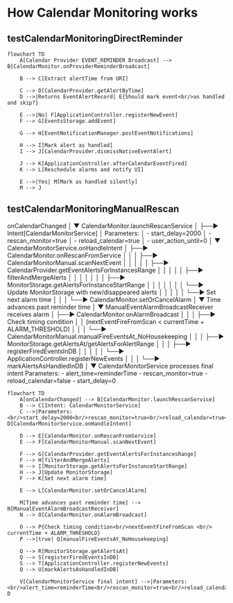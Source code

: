 # How Calendar Monitoring works


## testCalendarMonitoringDirectReminder

``` mermaid
flowchart TD
    A[Calendar Provider EVENT_REMINDER Broadcast] --> B[CalendarMonitor.onProviderReminderBroadcast]
    
    B --> C[Extract alertTime from URI]
    
    C --> D[CalendarProvider.getAlertByTime]
    D -->|Returns EventAlertRecord| E{Should mark event<br/>as handled and skip?}
    
    E -->|No| F[ApplicationController.registerNewEvent]
    F --> G[EventsStorage.addEvent]
    
    G --> H[EventNotificationManager.postEventNotifications]
    
    H --> I[Mark alert as handled]
    I --> J[CalendarProvider.dismissNativeEventAlert]
    
    J --> K[ApplicationController.afterCalendarEventFired]
    K --> L[Reschedule alarms and notify UI]

    E -->|Yes| M[Mark as handled silently]
    M --> J
```

## testCalendarMonitoringManualRescan
onCalendarChanged
    │
    ▼
CalendarMonitor.launchRescanService
    │
    ├──► Intent[CalendarMonitorService]
    │    Parameters:
    │    - start_delay=2000
    │    - rescan_monitor=true
    │    - reload_calendar=true
    │    - user_action_until=0
    │
    ▼
CalendarMonitorService.onHandleIntent
    │
    ├──► CalendarMonitor.onRescanFromService
    │    │
    │    ├──► CalendarMonitorManual.scanNextEvent
    │    │    │
    │    │    ├──► CalendarProvider.getEventAlertsForInstancesRange
    │    │    │
    │    │    ├──► filterAndMergeAlerts
    │    │    │    │
    │    │    │    ├──► MonitorStorage.getAlertsForInstanceStartRange
    │    │    │    │
    │    │    │    └──► Update MonitorStorage with new/disappeared alerts
    │    │    │
    │    │    └──► Set next alarm time
    │    │
    │    └──► CalendarMonitor.setOrCancelAlarm
    │
    ▼
Time advances past reminder time
    │
    ▼
ManualEventAlarmBroadcastReceiver receives alarm
    │
    ├──► CalendarMonitor.onAlarmBroadcast
    │    │
    │    ├──► Check timing condition
    │    │    (nextEventFireFromScan < currentTime + ALARM_THRESHOLD)
    │    │
    │    └──► CalendarMonitorManual.manualFireEventsAt_NoHousekeeping
    │         │
    │         ├──► MonitorStorage.getAlertsAt/getAlertsForAlertRange
    │         │
    │         ├──► registerFiredEventsInDB
    │         │    │
    │         │    └──► ApplicationController.registerNewEvents
    │         │
    │         └──► markAlertsAsHandledInDB
    │
    ▼
CalendarMonitorService processes final intent
    Parameters:
    - alert_time=reminderTime
    - rescan_monitor=true
    - reload_calendar=false
    - start_delay=0


``` mermaid
flowchart TD
    A[onCalendarChanged] --> B[CalendarMonitor.launchRescanService]
    B --> C[Intent: CalendarMonitorService]
    C -->|Parameters:<br/>start_delay=2000<br/>rescan_monitor=true<br/>reload_calendar=true<br/>user_action_until=0| D[CalendarMonitorService.onHandleIntent]
    
    D --> E[CalendarMonitor.onRescanFromService]
    E --> F[CalendarMonitorManual.scanNextEvent]
    
    F --> G[CalendarProvider.getEventAlertsForInstancesRange]
    F --> H[filterAndMergeAlerts]
    H --> I[MonitorStorage.getAlertsForInstanceStartRange]
    H --> J[Update MonitorStorage]
    F --> K[Set next alarm time]
    
    E --> L[CalendarMonitor.setOrCancelAlarm]
    
    M[Time advances past reminder time] --> N[ManualEventAlarmBroadcastReceiver]
    N --> O[CalendarMonitor.onAlarmBroadcast]
    
    O --> P{Check timing condition<br/>nextEventFireFromScan <br/> currentTime + ALARM_THRESHOLD}
    P -->|true| Q[manualFireEventsAt_NoHousekeeping]
    
    Q --> R[MonitorStorage.getAlertsAt]
    Q --> S[registerFiredEventsInDB]
    S --> T[ApplicationController.registerNewEvents]
    Q --> U[markAlertsAsHandledInDB]
    
    V[CalendarMonitorService final intent] -->|Parameters:<br/>alert_time=reminderTime<br/>rescan_monitor=true<br/>reload_calendar=false<br/>start_delay=0| D
```